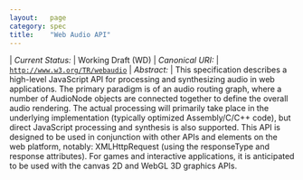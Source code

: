 ```yaml
---
layout:   page
category: spec
title:    "Web Audio API"
---
```


| *Current Status:* | Working Draft (WD)
| *Canonical URI:* | [`http://www.w3.org/TR/webaudio`](http://www.w3.org/TR/webaudio)
| *Abstract:* | This specification describes a high-level JavaScript API for processing and synthesizing audio in web applications. The primary paradigm is of an audio routing graph, where a number of AudioNode objects are connected together to define the overall audio rendering. The actual processing will primarily take place in the underlying implementation (typically optimized Assembly/C/C++ code), but direct JavaScript processing and synthesis is also supported. This API is designed to be used in conjunction with other APIs and elements on the web platform, notably: XMLHttpRequest (using the responseType and response attributes). For games and interactive applications, it is anticipated to be used with the canvas 2D and WebGL 3D graphics APIs.
